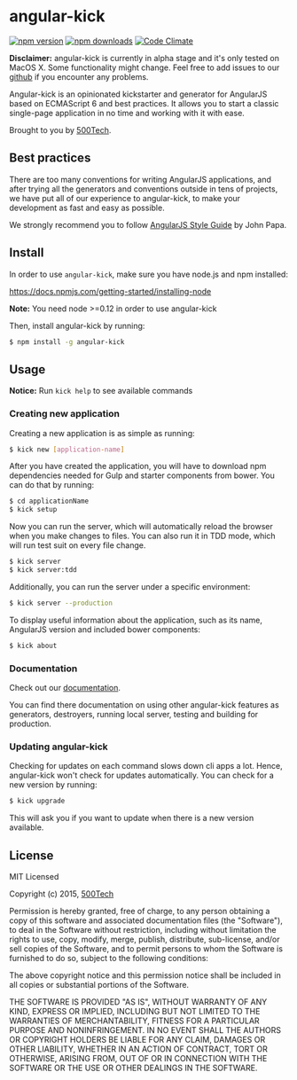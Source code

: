 # angular-kick

[![npm version](https://badge.fury.io/js/angular-kick.svg)](http://npmjs.com/packages/angular-kick)
[![npm downloads](https://img.shields.io/npm/dm/angular-kick.svg)](http://npmjs.com/packages/angular-kick) 
[![Code Climate](https://codeclimate.com/github/500tech/angular-kick/badges/gpa.svg)](https://codeclimate.com/github/500tech/angular-kick)

**Disclaimer:** angular-kick is currently in alpha stage and it's only tested on MacOS X. Some functionality might change. Feel free to add issues to our [github](http://github.com/500tech/angular-kick) if you encounter any problems.

Angular-kick is an opinionated kickstarter and generator for AngularJS based on ECMAScript 6 and best practices. It allows you to start a classic single-page application in no time and working with it with ease.

Brought to you by [500Tech](http://500tech.com).


## Best practices

There are too many conventions for writing AngularJS applications, and after trying all the generators and conventions outside in tens of projects, we have put all of our experience to angular-kick, to make your development as fast and easy as possible.

We strongly recommend you to follow [AngularJS Style Guide](https://github.com/johnpapa/angularjs-styleguide) by John Papa.


## Install

In order to use `angular-kick`, make sure you have node.js and npm installed:

https://docs.npmjs.com/getting-started/installing-node

**Note:** You need node >=0.12 in order to use angular-kick

Then, install angular-kick by running:

```sh
$ npm install -g angular-kick
```


## Usage

**Notice:** Run ```kick help``` to see available commands

### Creating new application

Creating a new application is as simple as running:

```sh
$ kick new [application-name]
```

After you have created the application, you will have to download npm dependencies needed for Gulp and starter components from bower.
You can do that by running:

```sh
$ cd applicationName
$ kick setup
```

Now you can run the server, which will automatically reload the browser when you make changes to files. You can also run it in TDD mode, which will run test suit on every file change.

```sh
$ kick server
$ kick server:tdd
```

Additionally, you can run the server under a specific environment:

```sh
$ kick server --production
```

To display useful information about the application, such as its name, AngularJS version and included bower components:

```sh
$ kick about
```

### Documentation

Check out our [documentation](http://www.angular-kick.com).

You can find there documentation on using other angular-kick features as generators, destroyers, running local server, testing and building for production.


### Updating angular-kick

Checking for updates on each command slows down cli apps a lot. Hence, angular-kick won't check for updates automatically.
You can check for a new version by running:

```sh
$ kick upgrade
```

This will ask you if you want to update when there is a new version available.


## License

MIT Licensed

Copyright (c) 2015, [500Tech](http://500tech.com)

Permission is hereby granted, free of charge, to any person obtaining a copy of this software and associated
documentation files (the "Software"), to deal in the Software without restriction, including without limitation the
rights to use, copy, modify, merge, publish, distribute, sub-license, and/or sell copies of the Software, and to
permit persons to whom the Software is furnished to do so, subject to the following conditions:

The above copyright notice and this permission notice shall be included in all copies or substantial portions of the
Software.

THE SOFTWARE IS PROVIDED "AS IS", WITHOUT WARRANTY OF ANY KIND, EXPRESS OR IMPLIED, INCLUDING BUT NOT LIMITED TO THE
WARRANTIES OF MERCHANTABILITY, FITNESS FOR A PARTICULAR PURPOSE AND NONINFRINGEMENT. IN NO EVENT SHALL THE AUTHORS OR
COPYRIGHT HOLDERS BE LIABLE FOR ANY CLAIM, DAMAGES OR OTHER LIABILITY, WHETHER IN AN ACTION OF CONTRACT, TORT OR
OTHERWISE, ARISING FROM, OUT OF OR IN CONNECTION WITH THE SOFTWARE OR THE USE OR OTHER DEALINGS IN THE SOFTWARE.
